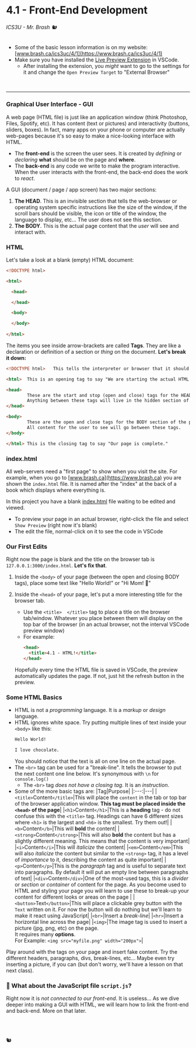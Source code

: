 # 4.1 - Front-End Development

###### ICS3U - Mr. Brash 🐿️

- Some of the basic lesson information is on my website: [www.brash.ca/ics3uc/4/1](https://www.brash.ca/ics3uc/4/1)
- Make sure you have installed the [Live Preview Extension](vscode:extension/ms-vscode.live-server) in VSCode.
  - After installing the extension, you _might_ want to go to the settings for it and change the `Open Preview Target` to "External Browser"

<br>

---


### Graphical User Interface - GUI
A web page (HTML file) is just like an application window (think Photoshop, Files, Spotify, etc). It has content (text or pictures) and interactivity (buttons, sliders, boxes). In fact, many apps on your phone or computer are actually web-pages because it's so easy to make a nice-looking interface with HTML.

- The **front-end** is the screen the user sees. It is created by _defining_ or _declaring_ **what** should be on the page and **where**.
- The **back-end** is any code we write to make the program interactive. When the user interacts with the front-end, the back-end does the work to _react_.

A GUI (document / page / app screen) has two major sections:

1. **The HEAD**. This is an invisible section that tells the web-browser or operating system specific instructions like the size of the window, if the scroll bars should be visible, the icon or title of the window, the language to display, etc... The user does not see this section.
2. **The BODY**. This is the actual page content that the _user_ will see and interact with.

### HTML

Let's take a look at a blank (empty) HTML document:
```HTML
<!DOCTYPE html>

<html>

  <head>

  </head>

  <body>

  </body>
  
</html>
```

The items you see inside arrow-brackets are called **Tags**. They are like a declaration or definition of a section or _thing_ on the document. **Let's break it down:**
```HTML
<!DOCTYPE html>   This tells the interpreter or browser that it should expect HTML tags.
```
```HTML
<html>  This is an opening tag to say "We are starting the actual HTML now"
```
```HTML
<head>
        These are the start and stop (open and close) tags for the HEAD section of the page.
        Anything between these tags will live in the hidden section of the page.
</head>
```
```HTML
<body>
        These are the open and close tags for the BODY section of the page.
        All content for the user to see will go between these tags.
</body>
```
```HTML
</html> This is the closing tag to say "Our page is complete."
```

### index.html

All web-servers need a "first page" to show when you visit the site. For example, when you go to [www.brash.ca](https://www.brash.ca) you are shown the `index.html` file. It is named after the "index" at the back of a book which displays where everything is.

In this project you have a blank [index.html](index.html) file waiting to be edited and viewed.
- To preview your page in an actual browser, right-click the file and select `Show Preview` (right now it's blank)
- The edit the file, normal-click on it to see the code in VSCode

### Our First Edits

Right now the page is blank and the title on the browser tab is `127.0.0.1:3000/index.html`. **Let's fix that**.
1. Inside the `<body>` of your page (between the open and closing BODY tags), place some text like "Hello World!" or "Hi Mom! 🥰"
2. Inside the `<head>` of your page, let's put a more interesting title for the browser tab.
   - Use the `<title>  </title>` tag to place a title on the browser tab/window. Whatever you place between them will display on the top bar of the browser (in an actual browser, not the interval VSCode preview window)
   - For example:
      ```HTML
      <head>
        <title>4.1 - HTML!</title>
      </head>
      ```

    Hopefully every time the HTML file is saved in VSCode, the preview automatically updates the page. If not, just hit the refresh button in the preview.

### Some HTML Basics

- HTML is not a _programming_ language. It is a _markup_ or _design_ language.
- HTML ignores white space. Try putting multiple lines of text inside your `<body>` like this:
  ```HTML
  Hello World!

  I love chocolate.
  ```
  You should notice that the text is all on one line on the actual page.
- The `<br>` tag can be used for a "break-line". It tells the browser to put the next content one line below. It's synonymous with `\n` for `console.log()`
  - The `<br>` tag _does not have a closing tag_. It is an _instruction_.
- Some of the more basic tags are:
  |Tag|Purpose|
  |:---:|---|
  |`<title>`Content`</title>`|This will place the `content` in the tab or top bar of the browser application window. **This tag must be placed inside the `<head>` of the page**|
  |`<h1>`Content`</h1>`|This is a **heading** tag - do not confuse this with the `<title>` tag. Headings can have 6 different sizes where `<h1>` is the largest and `<h6>` is the smallest. Try them out!|
  |`<b>`Content`</b>`|This will **bold** the content|
  |`<strong>`Content`</strong>`|This will also **bold** the content but has a slightly different meaning. This means that the content is very important|
  |`<i>`Content`</i>`|This will _italicize_ the content|
  |`<em>`Content`</em>`|This will also _italicize_ the content but similar to the `<strong>` tag, it has a level of _importance_ to it, describing the content as quite important|
  |`<p>`Content`</p>`|This is the _paragraph_ tag and is useful to separate text into paragraphs. By default it will put an empty line between paragraphs of text|
  |`<div>`Content`</div>`|One of the most-used tags, this is a _divider_ or _section_ or _container_ of content for the page. As you become used to HTML and styling your page you will learn to use these to break-up your content for different looks or areas on the page |
  |`<button>`Text`</button>`|This will place a clickable grey button with the `Text` written on it. For now the button will do nothing but we'll learn to make it react using JavaScript|
  |`<br>`|Insert a _break-line_|
  |`<hr>`|Insert a horizontal line across the page|
  |`<img>`|The image tag is used to insert a picture (jpg, png, etc) on the page.<br>It requires many **options**.<br>For Example: `<img src="myfile.png" width="200px">`|

Play around with the tags on your page and insert fake content. Try the different headers, paragraphs, divs, break-lines, etc... Maybe even try inserting a picture, if you can (but don't worry, we'll have a lesson on that next class).

### 🤔 What about the JavaScript file `script.js`?

Right now it is _not connected to our front-end_. It is useless... As we dive deeper into making a GUI with HTML, we will learn how to link the front-end and back-end. More on that later.

<br><br>

🐿️